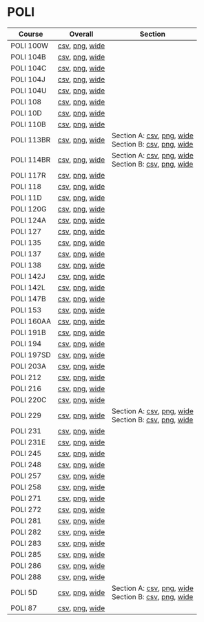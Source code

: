 # POLI

| Course | Overall | Section |
| ------ | ------- | ------- |
| POLI 100W | [csv](https://github.com/UCSD-Historical-Enrollment-Data/2025Winter/blob/main/overall/POLI%20100W.csv), [png](https://raw.githubusercontent.com/UCSD-Historical-Enrollment-Data/2025Winter/main/plot_overall/POLI%20100W.png), [wide](https://raw.githubusercontent.com/UCSD-Historical-Enrollment-Data/2025Winter/main/plot_overall_wide/POLI%20100W.png) |  |
| POLI 104B | [csv](https://github.com/UCSD-Historical-Enrollment-Data/2025Winter/blob/main/overall/POLI%20104B.csv), [png](https://raw.githubusercontent.com/UCSD-Historical-Enrollment-Data/2025Winter/main/plot_overall/POLI%20104B.png), [wide](https://raw.githubusercontent.com/UCSD-Historical-Enrollment-Data/2025Winter/main/plot_overall_wide/POLI%20104B.png) |  |
| POLI 104C | [csv](https://github.com/UCSD-Historical-Enrollment-Data/2025Winter/blob/main/overall/POLI%20104C.csv), [png](https://raw.githubusercontent.com/UCSD-Historical-Enrollment-Data/2025Winter/main/plot_overall/POLI%20104C.png), [wide](https://raw.githubusercontent.com/UCSD-Historical-Enrollment-Data/2025Winter/main/plot_overall_wide/POLI%20104C.png) |  |
| POLI 104J | [csv](https://github.com/UCSD-Historical-Enrollment-Data/2025Winter/blob/main/overall/POLI%20104J.csv), [png](https://raw.githubusercontent.com/UCSD-Historical-Enrollment-Data/2025Winter/main/plot_overall/POLI%20104J.png), [wide](https://raw.githubusercontent.com/UCSD-Historical-Enrollment-Data/2025Winter/main/plot_overall_wide/POLI%20104J.png) |  |
| POLI 104U | [csv](https://github.com/UCSD-Historical-Enrollment-Data/2025Winter/blob/main/overall/POLI%20104U.csv), [png](https://raw.githubusercontent.com/UCSD-Historical-Enrollment-Data/2025Winter/main/plot_overall/POLI%20104U.png), [wide](https://raw.githubusercontent.com/UCSD-Historical-Enrollment-Data/2025Winter/main/plot_overall_wide/POLI%20104U.png) |  |
| POLI 108 | [csv](https://github.com/UCSD-Historical-Enrollment-Data/2025Winter/blob/main/overall/POLI%20108.csv), [png](https://raw.githubusercontent.com/UCSD-Historical-Enrollment-Data/2025Winter/main/plot_overall/POLI%20108.png), [wide](https://raw.githubusercontent.com/UCSD-Historical-Enrollment-Data/2025Winter/main/plot_overall_wide/POLI%20108.png) |  |
| POLI 10D | [csv](https://github.com/UCSD-Historical-Enrollment-Data/2025Winter/blob/main/overall/POLI%2010D.csv), [png](https://raw.githubusercontent.com/UCSD-Historical-Enrollment-Data/2025Winter/main/plot_overall/POLI%2010D.png), [wide](https://raw.githubusercontent.com/UCSD-Historical-Enrollment-Data/2025Winter/main/plot_overall_wide/POLI%2010D.png) |  |
| POLI 110B | [csv](https://github.com/UCSD-Historical-Enrollment-Data/2025Winter/blob/main/overall/POLI%20110B.csv), [png](https://raw.githubusercontent.com/UCSD-Historical-Enrollment-Data/2025Winter/main/plot_overall/POLI%20110B.png), [wide](https://raw.githubusercontent.com/UCSD-Historical-Enrollment-Data/2025Winter/main/plot_overall_wide/POLI%20110B.png) |  |
| POLI 113BR | [csv](https://github.com/UCSD-Historical-Enrollment-Data/2025Winter/blob/main/overall/POLI%20113BR.csv), [png](https://raw.githubusercontent.com/UCSD-Historical-Enrollment-Data/2025Winter/main/plot_overall/POLI%20113BR.png), [wide](https://raw.githubusercontent.com/UCSD-Historical-Enrollment-Data/2025Winter/main/plot_overall_wide/POLI%20113BR.png) | Section A: [csv](https://github.com/UCSD-Historical-Enrollment-Data/2025Winter/blob/main/section/POLI%20113BR_A.csv), [png](https://raw.githubusercontent.com/UCSD-Historical-Enrollment-Data/2025Winter/main/plot_section/POLI%20113BR_A.png), [wide](https://raw.githubusercontent.com/UCSD-Historical-Enrollment-Data/2025Winter/main/plot_section_wide/POLI%20113BR_A.png)<br>Section B: [csv](https://github.com/UCSD-Historical-Enrollment-Data/2025Winter/blob/main/section/POLI%20113BR_B.csv), [png](https://raw.githubusercontent.com/UCSD-Historical-Enrollment-Data/2025Winter/main/plot_section/POLI%20113BR_B.png), [wide](https://raw.githubusercontent.com/UCSD-Historical-Enrollment-Data/2025Winter/main/plot_section_wide/POLI%20113BR_B.png) |
| POLI 114BR | [csv](https://github.com/UCSD-Historical-Enrollment-Data/2025Winter/blob/main/overall/POLI%20114BR.csv), [png](https://raw.githubusercontent.com/UCSD-Historical-Enrollment-Data/2025Winter/main/plot_overall/POLI%20114BR.png), [wide](https://raw.githubusercontent.com/UCSD-Historical-Enrollment-Data/2025Winter/main/plot_overall_wide/POLI%20114BR.png) | Section A: [csv](https://github.com/UCSD-Historical-Enrollment-Data/2025Winter/blob/main/section/POLI%20114BR_A.csv), [png](https://raw.githubusercontent.com/UCSD-Historical-Enrollment-Data/2025Winter/main/plot_section/POLI%20114BR_A.png), [wide](https://raw.githubusercontent.com/UCSD-Historical-Enrollment-Data/2025Winter/main/plot_section_wide/POLI%20114BR_A.png)<br>Section B: [csv](https://github.com/UCSD-Historical-Enrollment-Data/2025Winter/blob/main/section/POLI%20114BR_B.csv), [png](https://raw.githubusercontent.com/UCSD-Historical-Enrollment-Data/2025Winter/main/plot_section/POLI%20114BR_B.png), [wide](https://raw.githubusercontent.com/UCSD-Historical-Enrollment-Data/2025Winter/main/plot_section_wide/POLI%20114BR_B.png) |
| POLI 117R | [csv](https://github.com/UCSD-Historical-Enrollment-Data/2025Winter/blob/main/overall/POLI%20117R.csv), [png](https://raw.githubusercontent.com/UCSD-Historical-Enrollment-Data/2025Winter/main/plot_overall/POLI%20117R.png), [wide](https://raw.githubusercontent.com/UCSD-Historical-Enrollment-Data/2025Winter/main/plot_overall_wide/POLI%20117R.png) |  |
| POLI 118 | [csv](https://github.com/UCSD-Historical-Enrollment-Data/2025Winter/blob/main/overall/POLI%20118.csv), [png](https://raw.githubusercontent.com/UCSD-Historical-Enrollment-Data/2025Winter/main/plot_overall/POLI%20118.png), [wide](https://raw.githubusercontent.com/UCSD-Historical-Enrollment-Data/2025Winter/main/plot_overall_wide/POLI%20118.png) |  |
| POLI 11D | [csv](https://github.com/UCSD-Historical-Enrollment-Data/2025Winter/blob/main/overall/POLI%2011D.csv), [png](https://raw.githubusercontent.com/UCSD-Historical-Enrollment-Data/2025Winter/main/plot_overall/POLI%2011D.png), [wide](https://raw.githubusercontent.com/UCSD-Historical-Enrollment-Data/2025Winter/main/plot_overall_wide/POLI%2011D.png) |  |
| POLI 120G | [csv](https://github.com/UCSD-Historical-Enrollment-Data/2025Winter/blob/main/overall/POLI%20120G.csv), [png](https://raw.githubusercontent.com/UCSD-Historical-Enrollment-Data/2025Winter/main/plot_overall/POLI%20120G.png), [wide](https://raw.githubusercontent.com/UCSD-Historical-Enrollment-Data/2025Winter/main/plot_overall_wide/POLI%20120G.png) |  |
| POLI 124A | [csv](https://github.com/UCSD-Historical-Enrollment-Data/2025Winter/blob/main/overall/POLI%20124A.csv), [png](https://raw.githubusercontent.com/UCSD-Historical-Enrollment-Data/2025Winter/main/plot_overall/POLI%20124A.png), [wide](https://raw.githubusercontent.com/UCSD-Historical-Enrollment-Data/2025Winter/main/plot_overall_wide/POLI%20124A.png) |  |
| POLI 127 | [csv](https://github.com/UCSD-Historical-Enrollment-Data/2025Winter/blob/main/overall/POLI%20127.csv), [png](https://raw.githubusercontent.com/UCSD-Historical-Enrollment-Data/2025Winter/main/plot_overall/POLI%20127.png), [wide](https://raw.githubusercontent.com/UCSD-Historical-Enrollment-Data/2025Winter/main/plot_overall_wide/POLI%20127.png) |  |
| POLI 135 | [csv](https://github.com/UCSD-Historical-Enrollment-Data/2025Winter/blob/main/overall/POLI%20135.csv), [png](https://raw.githubusercontent.com/UCSD-Historical-Enrollment-Data/2025Winter/main/plot_overall/POLI%20135.png), [wide](https://raw.githubusercontent.com/UCSD-Historical-Enrollment-Data/2025Winter/main/plot_overall_wide/POLI%20135.png) |  |
| POLI 137 | [csv](https://github.com/UCSD-Historical-Enrollment-Data/2025Winter/blob/main/overall/POLI%20137.csv), [png](https://raw.githubusercontent.com/UCSD-Historical-Enrollment-Data/2025Winter/main/plot_overall/POLI%20137.png), [wide](https://raw.githubusercontent.com/UCSD-Historical-Enrollment-Data/2025Winter/main/plot_overall_wide/POLI%20137.png) |  |
| POLI 138 | [csv](https://github.com/UCSD-Historical-Enrollment-Data/2025Winter/blob/main/overall/POLI%20138.csv), [png](https://raw.githubusercontent.com/UCSD-Historical-Enrollment-Data/2025Winter/main/plot_overall/POLI%20138.png), [wide](https://raw.githubusercontent.com/UCSD-Historical-Enrollment-Data/2025Winter/main/plot_overall_wide/POLI%20138.png) |  |
| POLI 142J | [csv](https://github.com/UCSD-Historical-Enrollment-Data/2025Winter/blob/main/overall/POLI%20142J.csv), [png](https://raw.githubusercontent.com/UCSD-Historical-Enrollment-Data/2025Winter/main/plot_overall/POLI%20142J.png), [wide](https://raw.githubusercontent.com/UCSD-Historical-Enrollment-Data/2025Winter/main/plot_overall_wide/POLI%20142J.png) |  |
| POLI 142L | [csv](https://github.com/UCSD-Historical-Enrollment-Data/2025Winter/blob/main/overall/POLI%20142L.csv), [png](https://raw.githubusercontent.com/UCSD-Historical-Enrollment-Data/2025Winter/main/plot_overall/POLI%20142L.png), [wide](https://raw.githubusercontent.com/UCSD-Historical-Enrollment-Data/2025Winter/main/plot_overall_wide/POLI%20142L.png) |  |
| POLI 147B | [csv](https://github.com/UCSD-Historical-Enrollment-Data/2025Winter/blob/main/overall/POLI%20147B.csv), [png](https://raw.githubusercontent.com/UCSD-Historical-Enrollment-Data/2025Winter/main/plot_overall/POLI%20147B.png), [wide](https://raw.githubusercontent.com/UCSD-Historical-Enrollment-Data/2025Winter/main/plot_overall_wide/POLI%20147B.png) |  |
| POLI 153 | [csv](https://github.com/UCSD-Historical-Enrollment-Data/2025Winter/blob/main/overall/POLI%20153.csv), [png](https://raw.githubusercontent.com/UCSD-Historical-Enrollment-Data/2025Winter/main/plot_overall/POLI%20153.png), [wide](https://raw.githubusercontent.com/UCSD-Historical-Enrollment-Data/2025Winter/main/plot_overall_wide/POLI%20153.png) |  |
| POLI 160AA | [csv](https://github.com/UCSD-Historical-Enrollment-Data/2025Winter/blob/main/overall/POLI%20160AA.csv), [png](https://raw.githubusercontent.com/UCSD-Historical-Enrollment-Data/2025Winter/main/plot_overall/POLI%20160AA.png), [wide](https://raw.githubusercontent.com/UCSD-Historical-Enrollment-Data/2025Winter/main/plot_overall_wide/POLI%20160AA.png) |  |
| POLI 191B | [csv](https://github.com/UCSD-Historical-Enrollment-Data/2025Winter/blob/main/overall/POLI%20191B.csv), [png](https://raw.githubusercontent.com/UCSD-Historical-Enrollment-Data/2025Winter/main/plot_overall/POLI%20191B.png), [wide](https://raw.githubusercontent.com/UCSD-Historical-Enrollment-Data/2025Winter/main/plot_overall_wide/POLI%20191B.png) |  |
| POLI 194 | [csv](https://github.com/UCSD-Historical-Enrollment-Data/2025Winter/blob/main/overall/POLI%20194.csv), [png](https://raw.githubusercontent.com/UCSD-Historical-Enrollment-Data/2025Winter/main/plot_overall/POLI%20194.png), [wide](https://raw.githubusercontent.com/UCSD-Historical-Enrollment-Data/2025Winter/main/plot_overall_wide/POLI%20194.png) |  |
| POLI 197SD | [csv](https://github.com/UCSD-Historical-Enrollment-Data/2025Winter/blob/main/overall/POLI%20197SD.csv), [png](https://raw.githubusercontent.com/UCSD-Historical-Enrollment-Data/2025Winter/main/plot_overall/POLI%20197SD.png), [wide](https://raw.githubusercontent.com/UCSD-Historical-Enrollment-Data/2025Winter/main/plot_overall_wide/POLI%20197SD.png) |  |
| POLI 203A | [csv](https://github.com/UCSD-Historical-Enrollment-Data/2025Winter/blob/main/overall/POLI%20203A.csv), [png](https://raw.githubusercontent.com/UCSD-Historical-Enrollment-Data/2025Winter/main/plot_overall/POLI%20203A.png), [wide](https://raw.githubusercontent.com/UCSD-Historical-Enrollment-Data/2025Winter/main/plot_overall_wide/POLI%20203A.png) |  |
| POLI 212 | [csv](https://github.com/UCSD-Historical-Enrollment-Data/2025Winter/blob/main/overall/POLI%20212.csv), [png](https://raw.githubusercontent.com/UCSD-Historical-Enrollment-Data/2025Winter/main/plot_overall/POLI%20212.png), [wide](https://raw.githubusercontent.com/UCSD-Historical-Enrollment-Data/2025Winter/main/plot_overall_wide/POLI%20212.png) |  |
| POLI 216 | [csv](https://github.com/UCSD-Historical-Enrollment-Data/2025Winter/blob/main/overall/POLI%20216.csv), [png](https://raw.githubusercontent.com/UCSD-Historical-Enrollment-Data/2025Winter/main/plot_overall/POLI%20216.png), [wide](https://raw.githubusercontent.com/UCSD-Historical-Enrollment-Data/2025Winter/main/plot_overall_wide/POLI%20216.png) |  |
| POLI 220C | [csv](https://github.com/UCSD-Historical-Enrollment-Data/2025Winter/blob/main/overall/POLI%20220C.csv), [png](https://raw.githubusercontent.com/UCSD-Historical-Enrollment-Data/2025Winter/main/plot_overall/POLI%20220C.png), [wide](https://raw.githubusercontent.com/UCSD-Historical-Enrollment-Data/2025Winter/main/plot_overall_wide/POLI%20220C.png) |  |
| POLI 229 | [csv](https://github.com/UCSD-Historical-Enrollment-Data/2025Winter/blob/main/overall/POLI%20229.csv), [png](https://raw.githubusercontent.com/UCSD-Historical-Enrollment-Data/2025Winter/main/plot_overall/POLI%20229.png), [wide](https://raw.githubusercontent.com/UCSD-Historical-Enrollment-Data/2025Winter/main/plot_overall_wide/POLI%20229.png) | Section A: [csv](https://github.com/UCSD-Historical-Enrollment-Data/2025Winter/blob/main/section/POLI%20229_A.csv), [png](https://raw.githubusercontent.com/UCSD-Historical-Enrollment-Data/2025Winter/main/plot_section/POLI%20229_A.png), [wide](https://raw.githubusercontent.com/UCSD-Historical-Enrollment-Data/2025Winter/main/plot_section_wide/POLI%20229_A.png)<br>Section B: [csv](https://github.com/UCSD-Historical-Enrollment-Data/2025Winter/blob/main/section/POLI%20229_B.csv), [png](https://raw.githubusercontent.com/UCSD-Historical-Enrollment-Data/2025Winter/main/plot_section/POLI%20229_B.png), [wide](https://raw.githubusercontent.com/UCSD-Historical-Enrollment-Data/2025Winter/main/plot_section_wide/POLI%20229_B.png) |
| POLI 231 | [csv](https://github.com/UCSD-Historical-Enrollment-Data/2025Winter/blob/main/overall/POLI%20231.csv), [png](https://raw.githubusercontent.com/UCSD-Historical-Enrollment-Data/2025Winter/main/plot_overall/POLI%20231.png), [wide](https://raw.githubusercontent.com/UCSD-Historical-Enrollment-Data/2025Winter/main/plot_overall_wide/POLI%20231.png) |  |
| POLI 231E | [csv](https://github.com/UCSD-Historical-Enrollment-Data/2025Winter/blob/main/overall/POLI%20231E.csv), [png](https://raw.githubusercontent.com/UCSD-Historical-Enrollment-Data/2025Winter/main/plot_overall/POLI%20231E.png), [wide](https://raw.githubusercontent.com/UCSD-Historical-Enrollment-Data/2025Winter/main/plot_overall_wide/POLI%20231E.png) |  |
| POLI 245 | [csv](https://github.com/UCSD-Historical-Enrollment-Data/2025Winter/blob/main/overall/POLI%20245.csv), [png](https://raw.githubusercontent.com/UCSD-Historical-Enrollment-Data/2025Winter/main/plot_overall/POLI%20245.png), [wide](https://raw.githubusercontent.com/UCSD-Historical-Enrollment-Data/2025Winter/main/plot_overall_wide/POLI%20245.png) |  |
| POLI 248 | [csv](https://github.com/UCSD-Historical-Enrollment-Data/2025Winter/blob/main/overall/POLI%20248.csv), [png](https://raw.githubusercontent.com/UCSD-Historical-Enrollment-Data/2025Winter/main/plot_overall/POLI%20248.png), [wide](https://raw.githubusercontent.com/UCSD-Historical-Enrollment-Data/2025Winter/main/plot_overall_wide/POLI%20248.png) |  |
| POLI 257 | [csv](https://github.com/UCSD-Historical-Enrollment-Data/2025Winter/blob/main/overall/POLI%20257.csv), [png](https://raw.githubusercontent.com/UCSD-Historical-Enrollment-Data/2025Winter/main/plot_overall/POLI%20257.png), [wide](https://raw.githubusercontent.com/UCSD-Historical-Enrollment-Data/2025Winter/main/plot_overall_wide/POLI%20257.png) |  |
| POLI 258 | [csv](https://github.com/UCSD-Historical-Enrollment-Data/2025Winter/blob/main/overall/POLI%20258.csv), [png](https://raw.githubusercontent.com/UCSD-Historical-Enrollment-Data/2025Winter/main/plot_overall/POLI%20258.png), [wide](https://raw.githubusercontent.com/UCSD-Historical-Enrollment-Data/2025Winter/main/plot_overall_wide/POLI%20258.png) |  |
| POLI 271 | [csv](https://github.com/UCSD-Historical-Enrollment-Data/2025Winter/blob/main/overall/POLI%20271.csv), [png](https://raw.githubusercontent.com/UCSD-Historical-Enrollment-Data/2025Winter/main/plot_overall/POLI%20271.png), [wide](https://raw.githubusercontent.com/UCSD-Historical-Enrollment-Data/2025Winter/main/plot_overall_wide/POLI%20271.png) |  |
| POLI 272 | [csv](https://github.com/UCSD-Historical-Enrollment-Data/2025Winter/blob/main/overall/POLI%20272.csv), [png](https://raw.githubusercontent.com/UCSD-Historical-Enrollment-Data/2025Winter/main/plot_overall/POLI%20272.png), [wide](https://raw.githubusercontent.com/UCSD-Historical-Enrollment-Data/2025Winter/main/plot_overall_wide/POLI%20272.png) |  |
| POLI 281 | [csv](https://github.com/UCSD-Historical-Enrollment-Data/2025Winter/blob/main/overall/POLI%20281.csv), [png](https://raw.githubusercontent.com/UCSD-Historical-Enrollment-Data/2025Winter/main/plot_overall/POLI%20281.png), [wide](https://raw.githubusercontent.com/UCSD-Historical-Enrollment-Data/2025Winter/main/plot_overall_wide/POLI%20281.png) |  |
| POLI 282 | [csv](https://github.com/UCSD-Historical-Enrollment-Data/2025Winter/blob/main/overall/POLI%20282.csv), [png](https://raw.githubusercontent.com/UCSD-Historical-Enrollment-Data/2025Winter/main/plot_overall/POLI%20282.png), [wide](https://raw.githubusercontent.com/UCSD-Historical-Enrollment-Data/2025Winter/main/plot_overall_wide/POLI%20282.png) |  |
| POLI 283 | [csv](https://github.com/UCSD-Historical-Enrollment-Data/2025Winter/blob/main/overall/POLI%20283.csv), [png](https://raw.githubusercontent.com/UCSD-Historical-Enrollment-Data/2025Winter/main/plot_overall/POLI%20283.png), [wide](https://raw.githubusercontent.com/UCSD-Historical-Enrollment-Data/2025Winter/main/plot_overall_wide/POLI%20283.png) |  |
| POLI 285 | [csv](https://github.com/UCSD-Historical-Enrollment-Data/2025Winter/blob/main/overall/POLI%20285.csv), [png](https://raw.githubusercontent.com/UCSD-Historical-Enrollment-Data/2025Winter/main/plot_overall/POLI%20285.png), [wide](https://raw.githubusercontent.com/UCSD-Historical-Enrollment-Data/2025Winter/main/plot_overall_wide/POLI%20285.png) |  |
| POLI 286 | [csv](https://github.com/UCSD-Historical-Enrollment-Data/2025Winter/blob/main/overall/POLI%20286.csv), [png](https://raw.githubusercontent.com/UCSD-Historical-Enrollment-Data/2025Winter/main/plot_overall/POLI%20286.png), [wide](https://raw.githubusercontent.com/UCSD-Historical-Enrollment-Data/2025Winter/main/plot_overall_wide/POLI%20286.png) |  |
| POLI 288 | [csv](https://github.com/UCSD-Historical-Enrollment-Data/2025Winter/blob/main/overall/POLI%20288.csv), [png](https://raw.githubusercontent.com/UCSD-Historical-Enrollment-Data/2025Winter/main/plot_overall/POLI%20288.png), [wide](https://raw.githubusercontent.com/UCSD-Historical-Enrollment-Data/2025Winter/main/plot_overall_wide/POLI%20288.png) |  |
| POLI 5D | [csv](https://github.com/UCSD-Historical-Enrollment-Data/2025Winter/blob/main/overall/POLI%205D.csv), [png](https://raw.githubusercontent.com/UCSD-Historical-Enrollment-Data/2025Winter/main/plot_overall/POLI%205D.png), [wide](https://raw.githubusercontent.com/UCSD-Historical-Enrollment-Data/2025Winter/main/plot_overall_wide/POLI%205D.png) | Section A: [csv](https://github.com/UCSD-Historical-Enrollment-Data/2025Winter/blob/main/section/POLI%205D_A.csv), [png](https://raw.githubusercontent.com/UCSD-Historical-Enrollment-Data/2025Winter/main/plot_section/POLI%205D_A.png), [wide](https://raw.githubusercontent.com/UCSD-Historical-Enrollment-Data/2025Winter/main/plot_section_wide/POLI%205D_A.png)<br>Section B: [csv](https://github.com/UCSD-Historical-Enrollment-Data/2025Winter/blob/main/section/POLI%205D_B.csv), [png](https://raw.githubusercontent.com/UCSD-Historical-Enrollment-Data/2025Winter/main/plot_section/POLI%205D_B.png), [wide](https://raw.githubusercontent.com/UCSD-Historical-Enrollment-Data/2025Winter/main/plot_section_wide/POLI%205D_B.png) |
| POLI 87 | [csv](https://github.com/UCSD-Historical-Enrollment-Data/2025Winter/blob/main/overall/POLI%2087.csv), [png](https://raw.githubusercontent.com/UCSD-Historical-Enrollment-Data/2025Winter/main/plot_overall/POLI%2087.png), [wide](https://raw.githubusercontent.com/UCSD-Historical-Enrollment-Data/2025Winter/main/plot_overall_wide/POLI%2087.png) |  |
